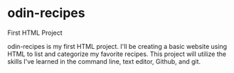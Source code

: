 # odin-recipes
First HTML Project

odin-recipes is my first HTML project. I'll be creating a basic website using HTML to list and categorize my favorite recipes. This project will utilize the skills I've learned in the command line, text editor, Github, and git. 